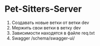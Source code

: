 # Pet-Sitters-Server
1. Создавать новые ветки от ветки dev
2. Мержить свои ветки в ветку dev
3. Зависимости находятся в файле req.txt
4. Swagger /schema/swagger-ui/